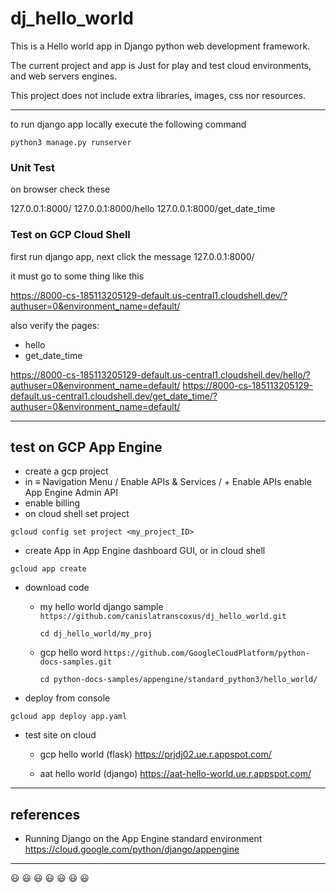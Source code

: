 # dj_hello_world

This is a Hello world app in Django python web development framework.
  
The current project and app is Just for play and test 
cloud environments, and web servers engines. 

This project does not include extra libraries, images, css nor resources.

---

to run django app locally execute the following command

`python3 manage.py runserver`

### Unit Test


on browser check these

127.0.0.1:8000/
127.0.0.1:8000/hello
127.0.0.1:8000/get_date_time

### Test on GCP Cloud Shell

first run django app, next click the message
127.0.0.1:8000/

it must go to some thing like this

https://8000-cs-185113205129-default.us-central1.cloudshell.dev/?authuser=0&environment_name=default/

also verify the pages:
* hello
* get_date_time


https://8000-cs-185113205129-default.us-central1.cloudshell.dev/hello/?authuser=0&environment_name=default/
https://8000-cs-185113205129-default.us-central1.cloudshell.dev/get_date_time/?authuser=0&environment_name=default/

---
## test on GCP App Engine

* create a gcp project
* in  ≡ Navigation Menu / Enable APIs & Services / + Enable APIs
  enable App Engine Admin API
* enable billing
* on cloud shell set project

`gcloud config set project <my_project_ID>`

* create App in App Engine dashboard GUI, 
  or in cloud shell

`gcloud app create`

* download code
    * my hello world django sample
        `https://github.com/canislatranscoxus/dj_hello_world.git`
    
        `cd dj_hello_world/my_proj`
    
    * gcp hello word
        `https://github.com/GoogleCloudPlatform/python-docs-samples.git`

        `cd python-docs-samples/appengine/standard_python3/hello_world/`

* deploy from console

`gcloud app deploy app.yaml`

* test site on cloud
    * gcp hello world (flask) 
        https://prjdj02.ue.r.appspot.com/

    * aat hello world (django)
        https://aat-hello-world.ue.r.appspot.com/

---
## references

* Running Django on the App Engine standard environment
https://cloud.google.com/python/django/appengine

---
😃 😃 😃 😃 😃 😃 😃